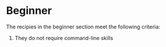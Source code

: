 # Beginner

The recipies in the beginner section meet the following criteria:

1. They do not require command-line skills
